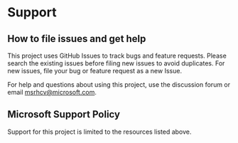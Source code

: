 # Support

## How to file issues and get help  

This project uses GitHub Issues to track bugs and feature requests. Please search the existing 
issues before filing new issues to avoid duplicates.  For new issues, file your bug or 
feature request as a new Issue.

For help and questions about using this project, use the discussion forum or email msrhcv@microsoft.com.

## Microsoft Support Policy  

Support for this project is limited to the resources listed above.
